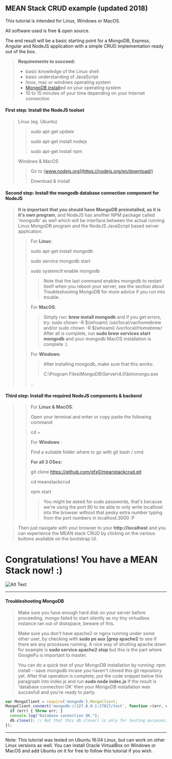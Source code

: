 ## MEAN Stack CRUD example (updated 2018) ##

This tutorial is intended for Linux, Windows or MacOS.

All software used is free & open source.

The end result will be a basic starting point for a MongoDB, Express, Angular and NodeJS application with a simple CRUD implementation ready out of the box.

> **Requirements to succeed:** 
> * basic knowledge of the Linux shell
> * basic understanding of JavaScript
> * linux, mac or windows operating system
> * [MongoDB install](https://www.mongodb.com/download-center#community)ed on your operating system
> * 10 to 15 minutes of your time depending on your Internet connection

#### First step: Install the NodeJS toolset
> Linux (eg. Ubuntu)
>> sudo apt-get update
>>
>> sudo apt-get install nodejs
>>
>> sudo apt-get install npm
>>
> Windows & MacOS
>> Go to [www.nodejs.org](https://nodejs.org/en/download/)
>>
>> Download & Install
>>

#### Second step: Install the mongodb database connection component for NodeJS
> **It is important that you should have MongoDB preinstalled, as it is it's own program**, and NodeJS has another NPM package called 'mongodb' as well which will be interface between the actual running Linux MongoDB program and the NodeJS JavaScript based server application.
>> For **Linux**:
>>
>> sudo apt-get install mongodb
>>
>> sudo service mongodb start
>>
>> sudo systemctl enable mongodb
>>
>>> Note that the last command enables mongodb to restart itself when you reboot your server,
>>> see the section about Troubleshooting MongoDB for more advice if you run into trouble.
>>
>> For **MacOS**:
>>
>>> Simply run: **brew install mongodb**
>>> and if you get errors, try: sudo chown -R $(whoami) /usr/local/var/homebrew
>>> and/or sudo chown -R $(whoami) /usr/local/Homebrew/
>>> After all is complete, run **sudo brew services start mongodb** and your mongodb MacOS installation is complete :)
>>
>>
>> For **Windows**:
>>
>>> After installing mongodb, make sure that this works:
>>>
>>> C:\Program Files\MongoDB\Server\4.0\bin\mongo.exe
>>>
>> ..


#### Third step: Install the required NodeJS components & backend
>>
>> For **Linux & MacOS**:
>>
>> Open your terminal and enter or copy paste the following command:
>>
>> cd ~ 
>>
>> For **Windows** :
>>
>> Find a suitable folder where to go with git bash / cmd.
>>
>> **For all 3 OSes:**
>>
>> git clone https://github.com/gfx0/meanstackcrud.git
>>
>> cd meanstackcrud
>>
>> npm start
>>
>>>You might be asked for sudo passwords, that's because we're using the port 80 to be able to only write localhost into the browser without that pesky extra number typing from the port numbers in localhost:3000 :P
>>>

> Then just navigate with your browser to your **http://localhost** and you can experience the MEAN stack CRUD by clicking on the various buttons available on the bootstrap UI.


# Congratulations! You have a MEAN Stack now! :)
![Alt Text](https://media.giphy.com/media/vFKqnCdLPNOKc/giphy.gif)

----
#### Troubleshooting MongoDB
>Make sure you have enough hard disk on your server before  proceeding, mongo failed to start silently as my tiny virtualbox instance ran out of diskspace, beware of this.
>
> Make sure you don't have apache2 or nginx running under some other user, by checking with 
> **sudo ps aux |grep apache2** to see if there are any processes running. A nice way of shutting apache down for example is **sudo service apache2 stop** but this is the part where GoogleFu is important to master.
>
> You can do a quick test of your MongoDB installation by running: npm install --save mongodb incase you haven't cloned this git repository yet. After that operation is complete, put the code snippet below this paragraph into index.js and run **sudo node index.js** If the result is 'database connection OK' then your MongoDB installation was succesfull and you're ready to party.

```javascript
var MongoClient = require('mongodb').MongoClient;
MongoClient.connect('mongodb://127.0.0.1:27017/test', function >(err, db) {
  if (err) { throw err; }
  console.log("Database connection OK.");
  db.close(); // Not that this db.close() is only for testing purposes, don't leave it into your code.
});
```
---
Note: This tutorial was tested on Ubuntu 16.04 Linux, but can work on other Linux versions as well. You can install Oracle VirtualBox on Windows or MacOS and add Ubuntu on it for free to follow this tutorial if you wish. 